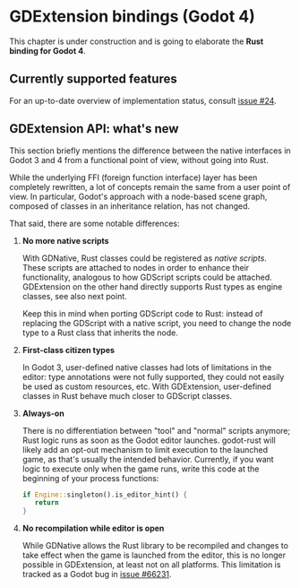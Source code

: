 # GDExtension bindings (Godot 4)

This chapter is under construction and is going to elaborate the **Rust binding for Godot 4**. 


## Currently supported features

For an up-to-date overview of implementation status, consult [issue #24][features].


## GDExtension API: what's new

This section briefly mentions the difference between the native interfaces in Godot 3 and 4 from a functional point of view, 
without going into Rust.

While the underlying FFI (foreign function interface) layer has been completely rewritten, a lot of concepts remain the same
from a user point of view. In particular, Godot's approach with a node-based scene graph, composed of classes in an inheritance
relation, has not changed.

That said, there are some notable differences:

1. **No more native scripts**
   
   With GDNative, Rust classes could be registered as _native scripts_. These scripts are attached to nodes in order to enhance
   their functionality, analogous to how GDScript scripts could be attached. GDExtension on the other hand directly supports Rust types
   as engine classes, see also next point.

   Keep this in mind when porting GDScript code to Rust: instead of replacing the GDScript with a native script, you need to change the
   node type to a Rust class that inherits the node.

2. **First-class citizen types**

   In Godot 3, user-defined native classes had lots of limitations in the editor: type annotations were not fully supported, they could
   not easily be used as custom resources, etc. With GDExtension, user-defined classes in Rust behave much closer to GDScript classes.

3. **Always-on**  
   
   There is no differentiation between "tool" and "normal" scripts anymore; Rust logic runs as soon as the Godot editor launches.
   godot-rust will likely add an opt-out mechanism to limit execution to the launched game, as that's usually the intended behavior.
   Currently, if you want logic to execute only when the game runs, write this code at the beginning of your process functions:
   ```rust
   if Engine::singleton().is_editor_hint() {
      return
   }
   ```

4. **No recompilation while editor is open**

   While GDNative allows the Rust library to be recompiled and changes to take effect when the game is launched from the editor, this
   is no longer possible in GDExtension, at least not on all platforms. This limitation is tracked as a Godot bug in [issue #66231].


[features]: https://github.com/godot-rust/gdextension/issues/24
[issue #66231]: https://github.com/godotengine/godot/issues/66231
